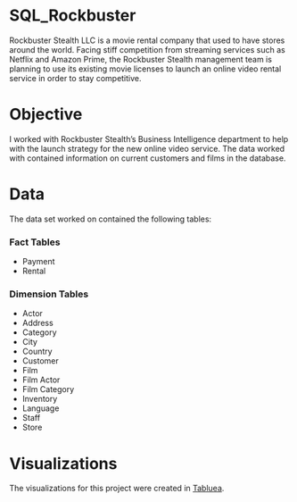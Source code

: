 # SQL_Rockbuster
Rockbuster Stealth LLC is a movie rental company that used to have stores around the world. Facing stiff competition from streaming services such as Netflix and Amazon Prime, the Rockbuster Stealth management team is planning to use its existing movie licenses to launch an online video rental service in order to stay competitive. 

# Objective
I worked with Rockbuster Stealth’s Business Intelligence department to help with the launch strategy for the new online video service. The data worked with contained information on current customers and films in the database. 

# Data
The data set worked on contained the following tables:

### Fact Tables
* Payment
* Rental
### Dimension Tables
* Actor
* Address
* Category
* City
* Country
* Customer
* Film
* Film Actor
* Film Category
* Inventory
* Language
* Staff
* Store

# Visualizations
The visualizations for this project were created in [Tabluea](https://public.tableau.com/app/profile/katherine.lazoritz/viz/RockbusterData_16879020983260/Rockbuster).
